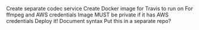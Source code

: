 Create separate codec service
Create Docker image for Travis to run on
    For ffmpeg and AWS credentials
    Image MUST be private if it has AWS credentials
Deploy it!
Document syntax
Put this in a separate repo?
